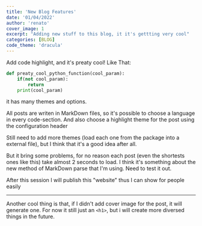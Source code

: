 ```yaml
---
title: 'New Blog Features'
date: '01/04/2022'
author: 'renato'
cover_image: 1
excerpt: "Adding new stuff to this blog, it it's gettting very cool"
categories: [BLOG]
code_theme: 'dracula'
---
```



Add code highlight, and it's preaty cool! Like That:
```python
def preaty_cool_python_function(cool_param):
    if(not cool_param):
        return
    print(cool_param)
```

it has many themes and options.

All posts are writen in MarkDown files, so it's possible to choose a language in every code-section. And also choose a highlight theme for the post using the configuration header


Still need to add more themes (load each one from the package into a external file), but I think that it's a good idea after all.



But it bring some problems, for no reason each post (even the shortests ones like this) take almost 2 seconds to load. I think it's something about the new method of MarkDown parse that I'm using. Need to test it out.

After this session I will publish this "website" thus I can show for people easily

-----------

Another cool thing is that, if I didn't add cover image for the post, it will generate one. For now it still just an `<h1>`, but i will create more diversed things in the future. 